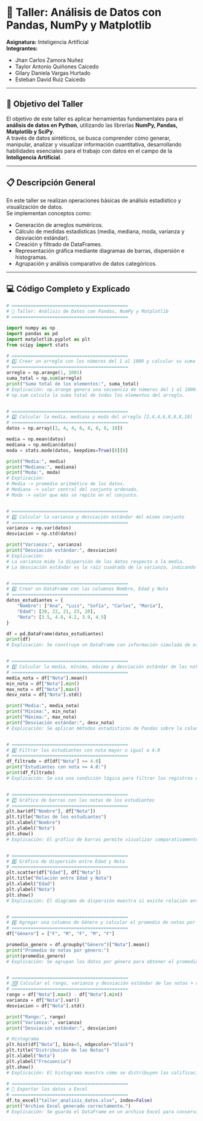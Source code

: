 # 🧠 Taller: Análisis de Datos con Pandas, NumPy y Matplotlib  

**Asignatura:** Inteligencia Artificial  
**Integrantes:**  
- Jhan Carlos Zamora Nuñez  
- Taylor Antonio Quiñones Caicedo  
- Gilary Daniela Vargas Hurtado  
- Esteban David Ruiz Caicedo  

---

## 🎯 **Objetivo del Taller**

El objetivo de este taller es aplicar herramientas fundamentales para el **análisis de datos en Python**, utilizando las librerías **NumPy, Pandas, Matplotlib y SciPy**.  
A través de datos sintéticos, se busca comprender cómo generar, manipular, analizar y visualizar información cuantitativa, desarrollando habilidades esenciales para el trabajo con datos en el campo de la **Inteligencia Artificial**.

---

## 📋 **Descripción General**

En este taller se realizan operaciones básicas de análisis estadístico y visualización de datos.  
Se implementan conceptos como:
- Generación de arreglos numéricos.
- Cálculo de medidas estadísticas (media, mediana, moda, varianza y desviación estándar).
- Creación y filtrado de DataFrames.
- Representación gráfica mediante diagramas de barras, dispersión e histogramas.
- Agrupación y análisis comparativo de datos categóricos.

---

## 💻 **Código Completo y Explicado**

```python
# ===========================================
# 🧠 Taller: Análisis de Datos con Pandas, NumPy y Matplotlib
# ===========================================

import numpy as np
import pandas as pd
import matplotlib.pyplot as plt
from scipy import stats

# ===========================================
# 1️⃣ Crear un arreglo con los números del 1 al 1000 y calcular su suma total
# ===========================================
arreglo = np.arange(1, 1001)
suma_total = np.sum(arreglo)
print("Suma total de los elementos:", suma_total)
# Explicación: np.arange genera una secuencia de números del 1 al 1000.
# np.sum calcula la suma total de todos los elementos del arreglo.


# ===========================================
# 2️⃣ Calcular la media, mediana y moda del arreglo [2,4,4,6,8,8,8,10]
# ===========================================
datos = np.array([2, 4, 4, 6, 8, 8, 8, 10])

media = np.mean(datos)
mediana = np.median(datos)
moda = stats.mode(datos, keepdims=True)[0][0]

print("Media:", media)
print("Mediana:", mediana)
print("Moda:", moda)
# Explicación:
# Media -> promedio aritmético de los datos.
# Mediana -> valor central del conjunto ordenado.
# Moda -> valor que más se repite en el conjunto.


# ===========================================
# 3️⃣ Calcular la varianza y desviación estándar del mismo conjunto
# ===========================================
varianza = np.var(datos)
desviacion = np.std(datos)

print("Varianza:", varianza)
print("Desviación estándar:", desviacion)
# Explicación:
# La varianza mide la dispersión de los datos respecto a la media.
# La desviación estándar es la raíz cuadrada de la varianza, indicando cuánto varían los datos.


# ===========================================
# 4️⃣ Crear un DataFrame con las columnas Nombre, Edad y Nota
# ===========================================
datos_estudiantes = {
    "Nombre": ["Ana", "Luis", "Sofía", "Carlos", "María"],
    "Edad": [20, 22, 21, 23, 20],
    "Nota": [3.5, 4.8, 4.2, 3.9, 4.5]
}

df = pd.DataFrame(datos_estudiantes)
print(df)
# Explicación: Se construye un DataFrame con información simulada de estudiantes.


# ===========================================
# 5️⃣ Calcular la media, mínima, máxima y desviación estándar de las notas
# ===========================================
media_nota = df["Nota"].mean()
min_nota = df["Nota"].min()
max_nota = df["Nota"].max()
desv_nota = df["Nota"].std()

print("Media:", media_nota)
print("Mínima:", min_nota)
print("Máxima:", max_nota)
print("Desviación estándar:", desv_nota)
# Explicación: Se aplican métodos estadísticos de Pandas sobre la columna “Nota”.


# ===========================================
# 6️⃣ Filtrar los estudiantes con nota mayor o igual a 4.0
# ===========================================
df_filtrado = df[df["Nota"] >= 4.0]
print("Estudiantes con nota >= 4.0:")
print(df_filtrado)
# Explicación: Se usa una condición lógica para filtrar los registros del DataFrame.


# ===========================================
# 7️⃣ Gráfico de barras con las notas de los estudiantes
# ===========================================
plt.bar(df["Nombre"], df["Nota"])
plt.title("Notas de los estudiantes")
plt.xlabel("Nombre")
plt.ylabel("Nota")
plt.show()
# Explicación: El gráfico de barras permite visualizar comparativamente las notas.


# ===========================================
# 8️⃣ Gráfico de dispersión entre Edad y Nota
# ===========================================
plt.scatter(df["Edad"], df["Nota"])
plt.title("Relación entre Edad y Nota")
plt.xlabel("Edad")
plt.ylabel("Nota")
plt.show()
# Explicación: El diagrama de dispersión muestra si existe relación entre la edad y la nota.


# ===========================================
# 9️⃣ Agregar una columna de Género y calcular el promedio de notas por género
# ===========================================
df["Género"] = ["F", "M", "F", "M", "F"]

promedio_genero = df.groupby("Género")["Nota"].mean()
print("Promedio de notas por género:")
print(promedio_genero)
# Explicación: Se agrupan los datos por género para obtener el promedio de cada grupo.


# ===========================================
# 🔟 Calcular el rango, varianza y desviación estándar de las notas + histograma
# ===========================================
rango = df["Nota"].max() - df["Nota"].min()
varianza = df["Nota"].var()
desviacion = df["Nota"].std()

print("Rango:", rango)
print("Varianza:", varianza)
print("Desviación estándar:", desviacion)

# Histograma
plt.hist(df["Nota"], bins=5, edgecolor="black")
plt.title("Distribución de las Notas")
plt.xlabel("Nota")
plt.ylabel("Frecuencia")
plt.show()
# Explicación: El histograma muestra cómo se distribuyen las calificaciones en intervalos.

# ===========================================
# 💾 Exportar los datos a Excel
# ===========================================
df.to_excel("taller_analisis_datos.xlsx", index=False)
print("Archivo Excel generado correctamente.")
# Explicación: Se guarda el DataFrame en un archivo Excel para conservar y compartir los resultados.
